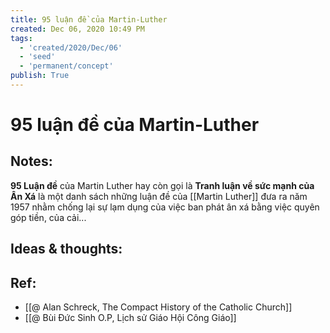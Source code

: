 ```yaml
---
title: 95 luận đề của Martin-Luther
created: Dec 06, 2020 10:49 PM
tags:
  - 'created/2020/Dec/06'
  - 'seed'
  - 'permanent/concept'
publish: True
---
```

# 95 luận đề của Martin-Luther

## Notes:
**95 Luận đề** của Martin Luther hay còn gọi là **Tranh luận về sức mạnh của Ân Xá** là một danh sách những luận đề của [[Martin Luther]] đưa ra năm 1957 nhằm chống lại sự lạm dụng của việc ban phát ân xá bằng việc quyên góp tiền, của cải...

## Ideas & thoughts:

## Ref:
- [[@ Alan Schreck, The Compact History of the Catholic Church]]
- [[@ Bùi Đức Sinh O.P, Lịch sử Giáo Hội Công Giáo]]